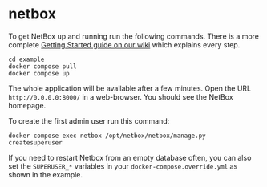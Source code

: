 # netbox

To get NetBox up and running run the following commands. There is a more complete
[Getting Started guide on our wiki](https://github.com/netbox-community/netbox-docker/wiki/Getting-Started)
which explains every step.

```
cd example
docker compose pull
docker compose up
```

The whole application will be available after a few minutes. Open the URL `http://0.0.0.0:8000/`
in a web-browser. You should see the NetBox homepage.

To create the first admin user run this command:

```
docker compose exec netbox /opt/netbox/netbox/manage.py createsuperuser
```

If you need to restart Netbox from an empty database often, you can also set the `SUPERUSER_*`
variables in your `docker-compose.override.yml` as shown in the example.